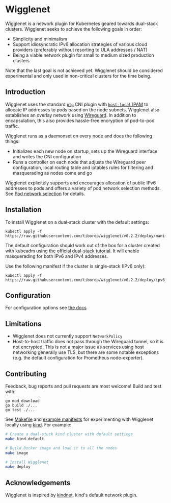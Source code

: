 # Wigglenet

Wigglenet is a network plugin for Kubernetes geared towards dual-stack clusters. Wigglenet seeks to achieve the following goals in order:

- Simplicity and minimalism
- Support idiosyncratic IPv6 allocation strategies of various cloud providers (preferably without resorting to ULA addresses / NAT)
- Being a viable network plugin for small to medium sized production clusters

Note that the last goal is not achieved yet. Wigglenet should be considered experimental and only used in non-critical clusters for the time being.

## Introduction

Wigglenet uses the standard [`ptp`](https://www.cni.dev/plugins/current/main/ptp/) CNI plugin with [`host-local` IPAM](https://www.cni.dev/plugins/current/ipam/host-local/) to allocate IP addresses to pods based on the node subnets. Wigglenet also establishes an overlay network using [Wireguard](https://www.wireguard.com/). In addition to encapsulation, this also provides hassle-free encryption of pod-to-pod traffic.

Wigglenet runs as a daemonset on every node and does the following things:
- Initializes each new node on startup, sets up the Wireguard interface and writes the CNI configuration
- Runs a controller on each node that adjusts the Wireguard peer configuration, local routing table and iptables rules for filtering and masquerading as nodes come and go

Wigglenet explicitely supports and encourages allocation of public IPv6 addresses to pods and offers a variety of pod network selection methods. See [Pod network selection](./docs/configuration.md#pod-network-selection) for details.

## Installation

To install Wigglenet on a dual-stack cluster with the default settings:

```shell
kubectl apply -f https://raw.githubusercontent.com/tibordp/wigglenet/v0.2.2/deploy/manifest.yaml
```

The default configuration should work out of the box for a cluster created with kubeadm using [the official dual-stack tutorial](https://kubernetes.io/docs/setup/production-environment/tools/kubeadm/dual-stack-support/). It will enable masquerading for both IPv6 and IPv4 addresses. 

Use the following manifest if the cluster is single-stack (IPv6 only):

```shell
kubectl apply -f https://raw.githubusercontent.com/tibordp/wigglenet/v0.2.2/deploy/ipv6_only.yaml
```

## Configuration

For configuration options see [the docs](./docs/configuration.md)

## Limitations

- Wigglenet does not currently support `NetworkPolicy`
- Host-to-host traffic does not pass through the Wireguard tunnel, so it is not encrypted. This is not a major issue as services using host networking generally use TLS, but there are some notable exceptions (e.g. the default configuration for Prometheus node-exporter).

## Contributing

Feedback, bug reports and pull requests are most welcome! Build and test with:

```
go mod download
go build ./...
go test ./...
```

See [Makefile](./Makefile) and [example manifests](./testing) for experimenting with Wigglenet locally using [kind](https://kind.sigs.k8s.io/). For example:

```bash
# Create a dual-stuck kind cluster with default settings
make kind-default

# Build Docker image and load it to all the nodes
make image

# Install Wigglenet
make deploy
```

## Acknowledgements

Wigglenet is inspired by [kindnet](https://github.com/kubernetes-sigs/kind/tree/main/images/kindnetd), kind's default network plugin.
